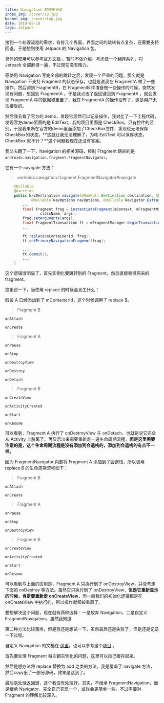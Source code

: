 ```yaml
---
title: Navigation 的使用记录
index_img: /cover/18.jpg
banner_img: /cover/top.jpg
date: 2019-08-18
tags: Jetpack
---
```




接到一个处理流程的需求，有好几个界面，界面之间的跳转有点复杂，还需要支持回退，于是想到使用 Jetpack 的 Navigation 包。

具体的使用可以参考[官方文档](<https://developer.android.com/guide/navigation/>) 。暂时不做介绍，考虑做一个翻译系列，将 Jetpack 全部翻译一遍，不过现在没有精力。

等使用 Navigation 写完全部的跳转之后，发现一个严重的问题，那么就是 Navigation 不支持 Fragment 的状态保存。也就是说我在 FragmentA 做了一些操作，然后调到 FragmentB，在 FragmentB 中准备做一些操作的时候，突然发现有问题，想回到 FragmentA ，于是我点击了返回键回到 FragmentA ，就会发现 FragmentA  中的数据被重置了，我在 FragmentA  的操作没有了，这是用户无法接受的。

然后我去看了官方的 demo，发现它居然可以记录操作，我对比了一下工程代码，发现官方demo里面的是 EditText，我的项目里面是 CheckBox，只有控件的区别，于是我果断在官方的demo里面添加了CheckBox控件，发现也无法保存CheckBox的状态。**这就让我无法理解了，为啥 EditText 可以保存状态，CheckBox 就不行？**这个问题我现在还没有答案。

我又去翻了一下，Navigation 的相关源码，控制 Fragment 跳转的是`androidx.navigation.fragment.FragmentNavigator`。

它有一个 navigate 方法：

> androidx.navigation.fragment.FragmentNavigator#navigate

```java
    @Nullable
    @Override
    public NavDestination navigate(@NonNull Destination destination, @Nullable Bundle args,
            @Nullable NavOptions navOptions, @Nullable Navigator.Extras navigatorExtras) {
        ...
        final Fragment frag = instantiateFragment(mContext, mFragmentManager,
                className, args);
        frag.setArguments(args);
        final FragmentTransaction ft = mFragmentManager.beginTransaction();
		...

        ft.replace(mContainerId, frag);
        ft.setPrimaryNavigationFragment(frag);

        ...
        ft.commit();
        ...
    }
```

这个逻辑很明显了，首先实例化要跳转到的 Fragment，然后直接替换原来的 fragment。

这里说一下，当使用 replace 的时候会发生什么：

假设 A 已经添加到了 mContainerId，这个时候调用了 replace B。

> Fragment B

```
onAttach

onCreate
```

> Fragment A

```
onPause

onStop

onDestroyView

onDestroy

onDetach
```

> Fragment B

```
onCreateView

onActivityCreated

onStart

onResume
```

可以看到，Fragment A 执行了 onDestroyView 与 onDetach，也就是说它完全从 Activity 上脱离了。再显示出来需要重新走一遍生命周期流程，**但是这里需要注意的是，这个生命周期流程是没有添加到会退栈的，添加到会退栈的有点不一样。**

因为 FragmentNavigator 内部将 Fragment A 添加到了会退栈，所以调用 replace B 的生命周期流程如下：

> Fragment B

```
onAttach

onCreate
```

> Fragment A

```
onPause

onStop

onDestroyView
```

> Fragment B

```
onCreateView

onActivityCreated

onStart

onResume
```

可以看到与上面的区别是，Fragment A 只执行到了 onDestroyView，并没有走下面的 onDestroy 等方法。虽然它只执行到了 onDestroyView，**但是它重新显示的时候，肯定要重新走 onCreateView**，而一般我们的初始化逻辑都是在 onCreateView 中执行的，所以操作就都被重置了。



要想解决这个问题，现在就有两种选择：一是放弃 Navigation，二是自定义 FragmentNavigation，虽然我知道

第二种方法比较蛋疼，但是我还是想试一下，虽然最后还是失败了，但是还是记录一下过程。

自定义 Navigation 的文档在 [这里](<https://developer.android.com/guide/navigation/navigation-add-new>)，也可以参考这个[项目](<https://github.com/STAR-ZERO/navigation-keep-fragment-sample>) 。

首先要处理 Fragment 每次都实例化的问题，这里可以自己缓存起来。

然后是想办法将 replace 替换为 add 之类的方法。我是覆盖了 navigate 方法，然后copy出了一部分源码，效果是达到了。

最后是处理返回键，这个我没有处理好。其实，不继承 FragmentNavigation，而是继承 Navigator，完全自己实现一个，或许会更简单一些，不过需要对 Fragment 的理解比较深入。

